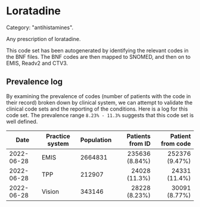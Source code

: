# Loratadine

Category: "antihistamines".

Any prescription of loratadine.

This code set has been autogenerated by identifying the relevant codes in the BNF files. The BNF codes are then mapped to SNOMED, and then on to EMIS, Readv2 and CTV3.

## Prevalence log

By examining the prevalence of codes (number of patients with the code in their record) broken down by clinical system, we can attempt to validate the clinical code sets and the reporting of the conditions. Here is a log for this code set. The prevalence range `8.23% - 11.3%` suggests that this code set is well defined.

| Date       | Practice system | Population | Patients from ID | Patient from code |
| ---------- | --------------- | ---------- | ---------------: | ----------------: |
| 2022-06-28 | EMIS            | 2664831    |   235636 (8.84%) |    252376 (9.47%) |
| 2022-06-28 | TPP             | 212907     |    24028 (11.3%) |     24331 (11.4%) |
| 2022-06-28 | Vision          | 343146     |    28228 (8.23%) |     30091 (8.77%) |
